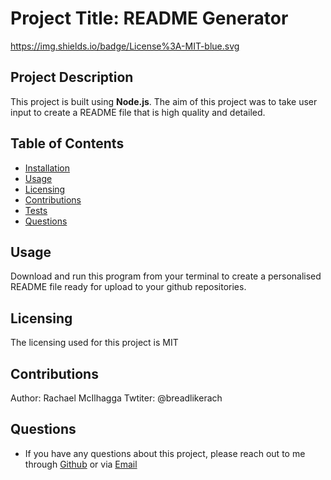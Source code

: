 # Project Title: README Generator 
https://img.shields.io/badge/License%3A-MIT-blue.svg

## Project Description
This project is built using **Node.js**. The aim of this project was to take user input to create a README file that is high quality and detailed.

## Table of Contents
* [Installation](#installation)
* [Usage](#usage)
* [Licensing](#licensing)
* [Contributions](#contributions)
* [Tests](#tests)
* [Questions](#questions)

## Usage
Download and run this program from your terminal to create a personalised README file ready for upload to your github repositories. 

## Licensing 
The licensing used for this project is MIT

## Contributions 
Author: Rachael McIlhagga
Twtiter: @breadlikerach

    
## Questions
* If you have any questions about this project, please reach out to me  through <a href="https://github.com/mcilhaggis">Github</a>  or via <a href="mailto:rachael.mcilhagga@live.co.uk">Email</a>